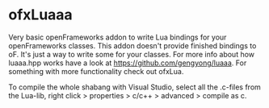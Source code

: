 # ofxLuaaa
Very basic openFrameworks addon to write Lua bindings for your openFrameworks classes.
This addon doesn't provide finished bindings to oF. It's just a way to write some for your classes.
For more info about how luaaa.hpp works have a look at https://github.com/gengyong/luaaa.
For something with more functionality check out ofxLua.

To compile the whole shabang with Visual Studio, select all the .c-files from the Lua-lib, right click > properties > c/c++ > advanced > compile as c.
